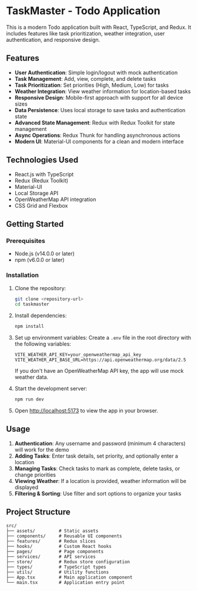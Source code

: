 # TaskMaster - Todo Application

This is a modern Todo application built with React, TypeScript, and Redux. It includes features like task prioritization, weather integration, user authentication, and responsive design.

## Features

- **User Authentication**: Simple login/logout with mock authentication
- **Task Management**: Add, view, complete, and delete tasks
- **Task Prioritization**: Set priorities (High, Medium, Low) for tasks
- **Weather Integration**: View weather information for location-based tasks
- **Responsive Design**: Mobile-first approach with support for all device sizes
- **Data Persistence**: Uses local storage to save tasks and authentication state
- **Advanced State Management**: Redux with Redux Toolkit for state management
- **Async Operations**: Redux Thunk for handling asynchronous actions
- **Modern UI**: Material-UI components for a clean and modern interface

## Technologies Used

- React.js with TypeScript
- Redux (Redux Toolkit)
- Material-UI
- Local Storage API
- OpenWeatherMap API integration
- CSS Grid and Flexbox

## Getting Started

### Prerequisites

- Node.js (v14.0.0 or later)
- npm (v6.0.0 or later)

### Installation

1. Clone the repository:
   ```bash
   git clone <repository-url>
   cd taskmaster
   ```

2. Install dependencies:
   ```bash
   npm install
   ```

3. Set up environment variables:
   Create a `.env` file in the root directory with the following variables:
   ```
   VITE_WEATHER_API_KEY=your_openweathermap_api_key
   VITE_WEATHER_API_BASE_URL=https://api.openweathermap.org/data/2.5
   ```
   If you don't have an OpenWeatherMap API key, the app will use mock weather data.

4. Start the development server:
   ```bash
   npm run dev
   ```

5. Open [http://localhost:5173](http://localhost:5173) to view the app in your browser.

## Usage

1. **Authentication**: Any username and password (minimum 4 characters) will work for the demo
2. **Adding Tasks**: Enter task details, set priority, and optionally enter a location
3. **Managing Tasks**: Check tasks to mark as complete, delete tasks, or change priorities
4. **Viewing Weather**: If a location is provided, weather information will be displayed
5. **Filtering & Sorting**: Use filter and sort options to organize your tasks

## Project Structure

```
src/
├── assets/         # Static assets
├── components/     # Reusable UI components
├── features/       # Redux slices
├── hooks/          # Custom React hooks
├── pages/          # Page components
├── services/       # API services
├── store/          # Redux store configuration
├── types/          # TypeScript types
├── utils/          # Utility functions
├── App.tsx         # Main application component
└── main.tsx        # Application entry point
```



